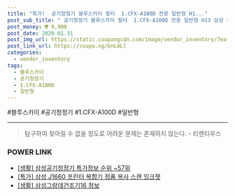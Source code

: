 ```yaml
--- 
title: "특가!  공기청정기 블루스카이 필터  1.CFX-A100D 전용 일반형 H1..." 
post_sub_title: " 공기청정기 블루스카이 필터  1.CFX-A100D 전용 일반형 H13 삼성 국내산" 
post_money: ₩ 9,900 
post_date: 2020.01.31 
post_img_url: https://static.coupangcdn.com/image/vendor_inventory/7eaf/5c2104b929dec45fa92644ee1b40e3294dc86e0efa2d13e1fa8f45d2d39a.jpg 
post_link_url: https://coupa.ng/bnL4Ll 
categories: 
  - vendor_inventory 
tags: 
  - 블루스카이 
  - 공기청정기 
  - 1.CFX-A100D 
  - 일반형 
--- 
```

  #블루스카이 #공기청정기 #1.CFX-A100D #일반형 
<hr> 

> 탐구하여 찾아질 수 없을 정도로 어려운 문제는 존재하지 않는다. - 티랜티우스 


### POWER LINK

* <a href="https://blog.naver.com/sakai111/221778337540" target="_blank"> [생활] 삼성공기청정기 특가정보 순위 ~57위</a>
* <a href="https://blog.naver.com/santokki14/221791863640" target="_blank">[특가] 삼성 J1660 프린터 복합기 정품 복사 스캔 잉크젯</a>
* <a href="https://blog.naver.com/sakai111/221758802982" target="_blank"> [생활] 삼성그랑데건조기16 정보 </a>
